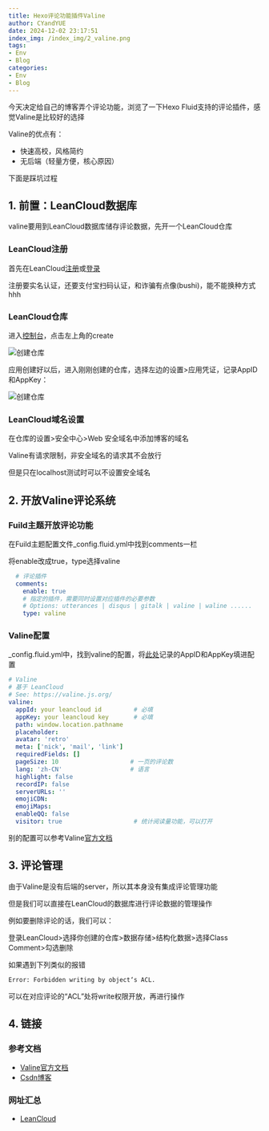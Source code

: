 ```yaml
---
title: Hexo评论功能插件Valine
author: CYandYUE
date: 2024-12-02 23:17:51
index_img: /index_img/2_valine.png
tags:
- Env
- Blog
categories:
- Env
- Blog
---
```


今天决定给自己的博客弄个评论功能，浏览了一下Hexo Fluid支持的评论插件，感觉Valine是比较好的选择

Valine的优点有：
- 快速高校，风格简约
- 无后端（轻量方便，核心原因）

下面是踩坑过程

## 1. 前置：LeanCloud数据库
valine要用到LeanCloud数据库储存评论数据，先开一个LeanCloud仓库

### LeanCloud注册
首先在LeanCloud[注册](https://console.leancloud.cn/register)或[登录](https://console.leancloud.cn/login)

注册要实名认证，还要支付宝扫码认证，和诈骗有点像(bushi)，能不能换种方式hhh

### LeanCloud仓库
进入[控制台](https://console.leancloud.cn/apps)，点击左上角的create

![创建仓库](leancloud_1.jpg)

<p id="1"></p> 

应用创建好以后，进入刚刚创建的仓库，选择左边的设置>应用凭证，记录AppID和AppKey：


![创建仓库](leancloud_2.jpg)


### LeanCloud域名设置
在仓库的设置>安全中心>Web 安全域名中添加博客的域名

Valine有请求限制，非安全域名的请求其不会放行

但是只在localhost测试时可以不设置安全域名

## 2. 开放Valine评论系统
### Fuild主题开放评论功能
在Fuild主题配置文件_config.fluid.yml中找到comments一栏

将enable改成true，type选择valine

```yaml
  # 评论插件
  comments:
    enable: true
    # 指定的插件，需要同时设置对应插件的必要参数
    # Options: utterances | disqus | gitalk | valine | waline ......
    type: valine
```

### Valine配置
_config.fluid.yml中，找到valine的配置，将[此处](#1)记录的AppID和AppKey填进配置

```yaml
# Valine
# 基于 LeanCloud
# See: https://valine.js.org/
valine:
  appId: your leancloud id         # 必填
  appKey: your leancloud key       # 必填
  path: window.location.pathname
  placeholder:
  avatar: 'retro'
  meta: ['nick', 'mail', 'link']
  requiredFields: []
  pageSize: 10                    # 一页的评论数
  lang: 'zh-CN'                   # 语言
  highlight: false
  recordIP: false
  serverURLs: ''
  emojiCDN:
  emojiMaps:
  enableQQ: false
  visitor: true                    # 统计阅读量功能，可以打开
```
别的配置可以参考Valine[官方文档](https://valine.js.org/configuration.html)


## 3. 评论管理
由于Valine是没有后端的server，所以其本身没有集成评论管理功能

但是我们可以直接在LeanCloud的数据库进行评论数据的管理操作

例如要删除评论的话，我们可以：

登录LeanCloud>选择你创建的仓库>数据存储>结构化数据>选择Class Comment>勾选删除

如果遇到下列类似的报错
```bash
Error: Forbidden writing by object‘s ACL.
```
可以在对应评论的“ACL”处将write权限开放，再进行操作

## 4. 链接
### 参考文档
- [Valine官方文档](https://valine.js.org/)
- [Csdn博客](https://blog.csdn.net/raspi_fans/article/details/134102368)
### 网址汇总
- [LeanCloud](https://console.leancloud.cn/apps)